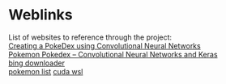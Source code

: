 # Weblinks
List of websites to reference through the project:\
[Creating a PokeDex using Convolutional Neural Networks](https://medium.com/dsc-manipal/creating-a-pokedex-using-convolutional-neural-networks-7d46423cfc91)\
[Pokemon Pokedex – Convolutional Neural Networks and Keras](https://pyblog.xyz/pokemon-pokedex-convolutional-neural-networks-and-keras/)\
[bing downloader](https://github.com/gurugaurav/bing_image_downloader)\
[pokemon list](https://pokemondb.net/pokedex/national)
[cuda wsl](https://github.com/microsoft/WSL/issues/1788)
